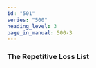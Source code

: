 ```yaml
---
id: "501"
series: "500"
heading_level: 3
page_in_manual: 500-3
---
```


### The Repetitive Loss List